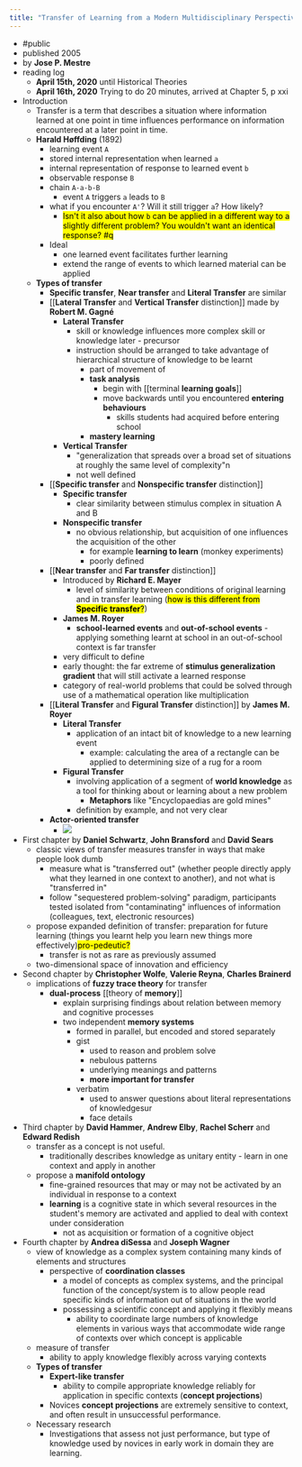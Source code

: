 ```yaml
---
title: "Transfer of Learning from a Modern Multidisciplinary Perspective"
---
```


- #public
- published 2005
- by **Jose P. Mestre**
- reading log
    - **April 15th, 2020** until Historical Theories
    - **April 16th, 2020** Trying to do 20 minutes, arrived at Chapter 5, p xxi
- Introduction
    - Transfer is a term that describes a situation where information learned at one point in time influences performance on information encountered at a later point in time.
    - **Harald Høffding** (1892)
        - learning event `A`
        - stored internal representation when learned `a`
        - internal representation of response to learned event `b`
        - observable response `B`
        - chain `A-a-b-B`
            - event `A` triggers `a` leads to `B`
        - what if you encounter `A'`? Will it still trigger `a`? How likely?
            - &#8203;<mark>Isn't it also about how `b` can be applied in a different way to a slightly different problem? You wouldn't want an identical response? #q</mark>
        - Ideal
            - one learned event facilitates further learning
            - extend the range of events to which learned material can be applied
    - **Types of transfer**
        - **Specific transfer**, **Near transfer** and **Literal Transfer** are similar
        - [[**Lateral Transfer** and **Vertical Transfer** distinction]] made by **Robert M. Gagné**
            - **Lateral Transfer**
                - skill or knowledge influences more complex skill or knowledge later - precursor
                - instruction should be arranged to take advantage of hierarchical structure of knowledge to be learnt
                    - part of movement of
                    - **task analysis**
                        - begin with [[terminal **learning goals**]]
                        - move backwards until you encountered **entering behaviours**
                            - skills students had acquired before entering school
                    - **mastery learning**
            - **Vertical Transfer**
                - "generalization that spreads over a broad set of situations at roughly the same level of complexity"n
                - not well defined
        - [[**Specific transfer** and **Nonspecific transfer** distinction]]
            - **Specific transfer**
                - clear similarity between stimulus complex in situation A and B
            - **Nonspecific transfer**
                - no obvious relationship, but acquisition of one influences the acquisition of the other
                    - for example **learning to learn** (monkey experiments)
                    - poorly defined
        - [[**Near transfer** and **Far transfer** distinction]]
            - Introduced by **Richard E. Mayer**
                - level of similarity between conditions of original learning and in transfer learning (&#8203;<mark>how is this different from **Specific transfer**?</mark>)
            - **James M. Royer**
                - **school-learned events** and **out-of-school events** - applying something learnt at school in an out-of-school context is far transfer
            - very difficult to define
            - early thought: the far extreme of **stimulus generalization gradient** that will still activate a learned response
            - category of real-world problems that could be solved through use of a mathematical operation like multiplication
        - [[**Literal Transfer** and **Figural Transfer** distinction]] by **James M. Royer**
            - **Literal Transfer**
                - application of an intact bit of knowledge to a new learning event
                    - example: calculating the area of a rectangle can be applied to determining size of a rug for a room
            - **Figural Transfer**
                - involving application of a segment of **world knowledge** as a tool for thinking about or learning about a new problem
                    - **Metaphors** like "Encyclopaedias are gold mines"
                - definition by example, and not very clear
        - **Actor-oriented transfer**
            - ![](https://firebasestorage.googleapis.com/v0/b/firescript-577a2.appspot.com/o/imgs%2Fapp%2Fstian%2FHJTHoJF3Is?alt=media&token=1cead3ee-39b2-4c88-8c98-df4ce3a849a1)
- First chapter by **Daniel Schwartz**, **John Bransford** and **David Sears**
    - classic views of transfer measures transfer in ways that make people look dumb
        - measure what is "transferred out" (whether people directly apply what they learned in one context to another), and not what is "transferred in"
        - follow "sequestered problem-solving" paradigm, participants tested isolated from "contaminating" influences of information (colleagues, text, electronic resources)
    - propose expanded definition of transfer: preparation for future learning (things you learnt help you learn new things more effectively) &#8203;<mark>pro-pedeutic?</mark>
        - transfer is not as rare as previously assumed
    - two-dimensional space of innovation and efficiency
- Second chapter by **Christopher Wolfe**, **Valerie Reyna**, **Charles Brainerd**
    - implications of **fuzzy trace theory** for transfer
        - **dual-process** [[theory of **memory**]]
            - explain surprising findings about relation between memory and cognitive processes
            - two independent **memory systems**
                - formed in parallel, but encoded and stored separately
                - gist
                    - used to reason and problem solve
                    - nebulous patterns
                    - underlying meanings and patterns
                    - **more important for transfer**
                - verbatim
                    - used to answer questions about literal representations of knowledgesur
                    - face details
- Third chapter by **David Hammer**, **Andrew Elby**, **Rachel Scherr** and **Edward Redish**
    - transfer as a concept is not useful.
        - traditionally describes knowledge as unitary entity - learn in one context and apply in another
    - propose a **manifold ontology**
        - fine-grained resources that may or may not be activated by an individual in response to a context
        - **learning** is a cognitive state in which several resources in the student's memory are activated and applied to deal with context under consideration
            - not as acquisition or formation of a cognitive object
- Fourth chapter by **Andrea diSessa** and **Joseph Wagner**
    - view of knowledge as a complex system containing many kinds of elements and structures
        - perspective of **coordination classes**
            - a model of concepts as complex systems, and the principal function of the concept/system is to allow people read specific kinds of information out of situations in the world
            - possessing a scientific concept and applying it flexibly means
                - ability to coordinate large numbers of knowledge elements in various ways that accommodate wide range of contexts over which concept is applicable
    - measure of transfer
        - ability to apply knowledge flexibly across varying contexts
    - **Types of transfer**
        - **Expert-like transfer**
            - ability to compile appropriate knowledge reliably for application in specific contexts (**concept projections**)
        - Novices **concept projections** are extremely sensitive to context, and often result in unsuccessful performance.
    - Necessary research
        - Investigations that assess not just performance, but type of knowledge used by novices in early work in domain they are learning.
